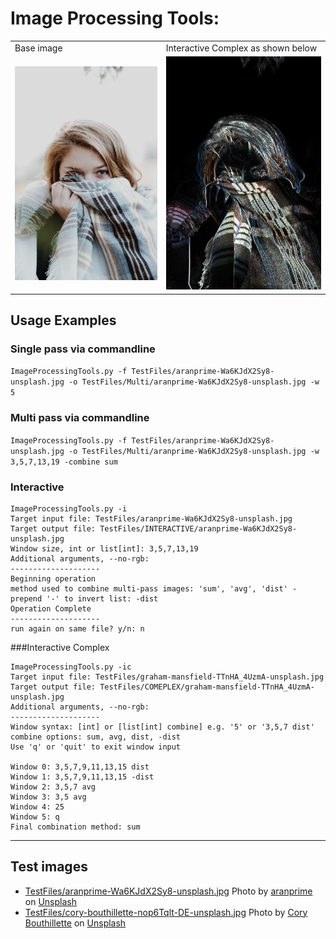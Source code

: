 # Image Processing Tools:


<table>
<tr>
<td>Base image</td>
<td>Interactive Complex as shown below</td>
</tr>
<tr>
<td>
<img src="https://github.com/Quiet-Clicking-Sounds/ImageProcessingTools/blob/main//TestFiles/cory-bouthillette-nop6Tqlt-DE-unsplash.jpg">
</td>
<td>
<img src="https://github.com/Quiet-Clicking-Sounds/ImageProcessingTools/blob/main//TestFiles/INTERACTIVE/cory-bouthillette-nop6Tqlt-DE-unsplash.jpg">
</td>
</tr>
</table>





## Usage Examples

### Single pass via commandline

`ImageProcessingTools.py -f TestFiles/aranprime-Wa6KJdX2Sy8-unsplash.jpg -o TestFiles/Multi/aranprime-Wa6KJdX2Sy8-unsplash.jpg -w 5`

### Multi pass via commandline

`ImageProcessingTools.py -f TestFiles/aranprime-Wa6KJdX2Sy8-unsplash.jpg -o TestFiles/Multi/aranprime-Wa6KJdX2Sy8-unsplash.jpg -w 3,5,7,13,19 -combine sum`



### Interactive

```
ImageProcessingTools.py -i
Target input file: TestFiles/aranprime-Wa6KJdX2Sy8-unsplash.jpg
Target output file: TestFiles/INTERACTIVE/aranprime-Wa6KJdX2Sy8-unsplash.jpg
Window size, int or list[int]: 3,5,7,13,19
Additional arguments, --no-rgb: 
--------------------
Beginning operation
method used to combine multi-pass images: 'sum', 'avg', 'dist' - prepend '-' to invert list: -dist
Operation Complete
--------------------
run again on same file? y/n: n
```

###Interactive Complex

```
ImageProcessingTools.py -ic
Target input file: TestFiles/graham-mansfield-TTnHA_4UzmA-unsplash.jpg
Target output file: TestFiles/COMEPLEX/graham-mansfield-TTnHA_4UzmA-unsplash.jpg
Additional arguments, --no-rgb: 
--------------------
Window syntax: [int] or [list[int] combine] e.g. '5' or '3,5,7 dist'
combine options: sum, avg, dist, -dist 
Use 'q' or 'quit' to exit window input

Window 0: 3,5,7,9,11,13,15 dist
Window 1: 3,5,7,9,11,13,15 -dist
Window 2: 3,5,7 avg
Window 3: 3,5 avg
Window 4: 25
Window 5: q
Final combination method: sum 
```



<hr> 
<h2>Test images</h2>


* [TestFiles/aranprime-Wa6KJdX2Sy8-unsplash.jpg](TestFiles/aranprime-Wa6KJdX2Sy8-unsplash.jpg)  Photo by <a href="https://unsplash.com/@aranprime?utm_source=unsplash&utm_medium=referral&utm_content=creditCopyText">aranprime</a> on <a href="https://unsplash.com/?utm_source=unsplash&utm_medium=referral&utm_content=creditCopyText">Unsplash</a>
* [TestFiles/cory-bouthillette-nop6Tqlt-DE-unsplash.jpg](TestFiles/cory-bouthillette-nop6Tqlt-DE-unsplash.jpg) Photo by <a href="https://unsplash.com/@coryb?utm_source=unsplash&utm_medium=referral&utm_content=creditCopyText">Cory Bouthillette</a> on <a href="https://unsplash.com/?utm_source=unsplash&utm_medium=referral&utm_content=creditCopyText">Unsplash</a>




